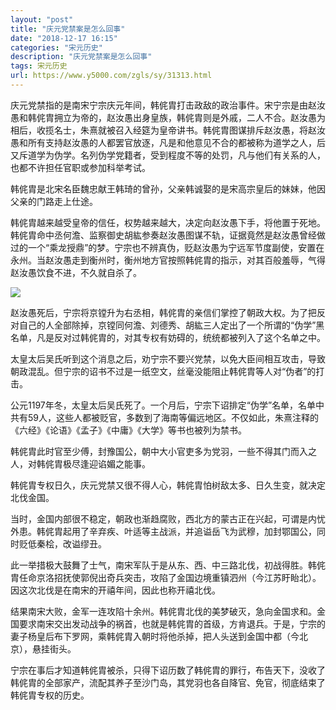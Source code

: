 ```yaml
---
layout: "post"
title: "庆元党禁案是怎么回事"
date: "2018-12-17 16:15"
categories: "宋元历史"
description: "庆元党禁案是怎么回事"
tags: 宋元历史
url: https://www.y5000.com/zgls/sy/31313.html
---
```






庆元党禁指的是南宋宁宗庆元年间，韩侂胄打击政敌的政治事件。宋宁宗是由赵汝愚和韩侂胄拥立为帝的，赵汝愚出身皇族，韩侂胄则是外戚，二人不合。赵汝愚为相后，收揽名士，朱熹就被召入经筵为皇帝讲书。韩侂胄图谋排斥赵汝愚，将赵汝愚和所有支持赵汝愚的人都罢官放逐，凡是和他意见不合的都被称为道学之人，后又斥道学为伪学。名列伪学党籍者，受到程度不等的处罚，凡与他们有关系的人，也都不许担任官职或参加科举考试。

韩侂胄是北宋名臣魏忠献王韩琦的曾孙，父亲韩诚娶的是宋高宗皇后的妹妹，他因父亲的门路走上仕途。

韩侂胄越来越受皇帝的信任，权势越来越大，决定向赵汝愚下手，将他置于死地。韩侂胄命中丞何澹、监察御史胡紘参奏赵汝愚图谋不轨，证据竟然是赵汝愚曾经做过的一个“乘龙授鼎”的梦。宁宗也不辨真伪，贬赵汝愚为宁远军节度副使，安置在永州。当赵汝愚走到衡州时，衡州地方官按照韩侂胄的指示，对其百般羞辱，气得赵汝愚饮食不进，不久就自杀了。

![](https://img.y5000.com/uploads/allimg/180706/8-1PF6102226152.jpg)

赵汝愚死后，宁宗将京镗升为右丞相，韩侂胄的亲信们掌控了朝政大权。为了把反对自己的人全部除掉，京镗同何澹、刘德秀、胡紘三人定出了一个所谓的“伪学”黑名单，凡是反对过韩侂胄的，对其专权有妨碍的，统统都被列入了这个名单之中。

太皇太后吴氏听到这个消息之后，劝宁宗不要兴党禁，以免大臣间相互攻击，导致朝政混乱。但宁宗的诏书不过是一纸空文，丝毫没能阻止韩侂胄等人对“伪者”的打击。

公元1197年冬，太皇太后吴氏死了。一个月后，宁宗下诏排定“伪学”名单，名单中共有59人，这些人都被贬官，多数到了海南等偏远地区。不仅如此，朱熹注释的《六经》《论语》《孟子》《中庸》《大学》等书也被列为禁书。

韩侂胄此时官至少傅，封豫国公，朝中大小官吏多为党羽，一些不得其门而入之人，对韩侂胄极尽逢迎谄媚之能事。

韩侂胄专权日久，庆元党禁又很不得人心，韩侂胄怕树敌太多、日久生变，就决定北伐金国。

当时，金国内部很不稳定，朝政也渐趋腐败，西北方的蒙古正在兴起，可谓是内忧外患。韩侂胄起用了辛弃疾、叶适等主战派，并追谥岳飞为武穆，加封鄂国公，同时贬低秦桧，改谥缪丑。

此一举措极大鼓舞了士气，南宋军队于是从东、西、中三路北伐，初战得胜。韩侂胄任命京洛招抚使郭倪出奇兵突击，攻陷了金国边境重镇泗州（今江苏盱眙北）。因这次北伐是在南宋的开禧年间，因此也称开禧北伐。

结果南宋大败，金军一连攻陷十余州。韩侂胄北伐的美梦破灭，急向金国求和。金国要求南宋交出发动战争的祸首，也就是韩侂胄的首级，方肯退兵。于是，宁宗的妻子杨皇后布下罗网，乘韩侂胄入朝时将他杀掉，把人头送到金国中都（今北京），悬挂街头。

宁宗在事后才知道韩侂胄被杀，只得下诏历数了韩侂胄的罪行，布告天下，没收了韩侂胄的全部家产，流配其养子至沙门岛，其党羽也各自降官、免官，彻底结束了韩侂胄专权的历史。
